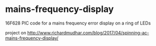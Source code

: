 # mains-frequency-display
16F628 PIC code for a mains frequency error display on a ring of LEDs

project on http://www.richardmudhar.com/blog/2017/04/spinning-ac-mains-frequency-display/
